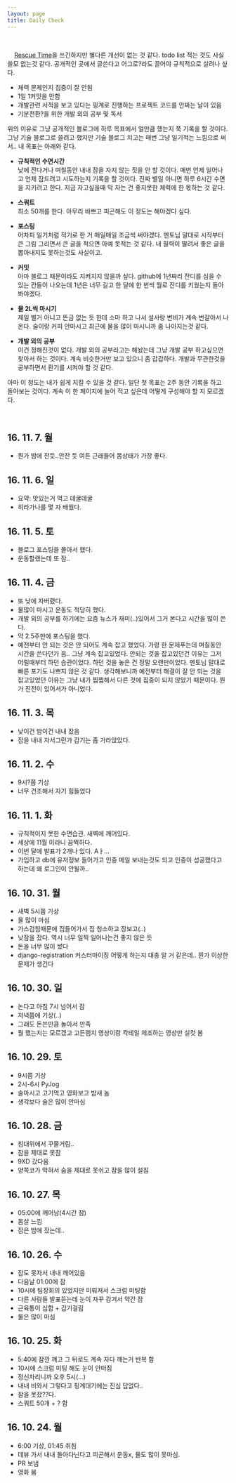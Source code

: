 ```yaml
---
layout: page
title: Daily Check
---
```

<br/>

&nbsp;&nbsp;&nbsp; [Rescue Time](https://www.rescuetime.com/)을 쓰긴하지만 별다른 개선이 없는 것 같다. todo list 적는 것도 사실 쓸모 없는것 같다. 공개적인 곳에서 글쓴다고 어그로?라도 끌어야 규칙적으로 살려나 싶다.    

* 체력 문제인지 집중이 잘 안됨
* 1일 1커밋을 안함
* 개발관련 서적을 보고 있다는 핑계로 진행하는 프로젝트 코드를 안짜는 날이 있음
* 기분전환?을 위한 개발 외의 공부 및 독서

위의 이유로 그냥 공개적인 블로그에 하루 목표에서 얼만큼 했는지 쭉 기록을 할 것이다. 그냥 기술 블로그로 쓸려고 했지만 기술 블로그 치고는 매번 그냥 일기적는 느낌으로 써서.. 내 목표는 아래와 같다.

* **규칙적인 수면시간**     
낮에 잔다거나 며칠동안 내내 잠을 자지 않는 짓을 안 할 것이다. 매번 언제 일어나고 언제 잠드려고 시도하는지 기록을 할 것이다. 진짜 별일 아니면 하루 6시간 수면을 지키려고 한다. 지금 자고싶을때 막 자는 건 좋지못한 체력에 한 몫하는 것 같다.

* **스쿼트**     
최소 50개를 한다. 아무리 바쁘고 피곤해도 이 정도는 해야겠다 싶다.

* **포스팅**    
어차피 일기처럼 적기로 한 거 매일매일 조금씩 써야겠다. 멘토님 말대로 시작부터 큰 그림 그리면서 큰 글을 적으면 아예 못적는 것 같다. 내 필력이 딸려서 좋은 글을 뽑아내지도 못하는것도 사실이고.

* **커밋**     
아마 블로그 때문이라도 지켜지지 않을까 싶다. github에 1년짜리 잔디를 심을 수 있는 칸들이 나오는데 1년은 너무 길고 한 달에 한 번씩 뭘로 잔디를 키웠는지 돌아봐야겠다.

* **물 2L씩 마시기**     
제일 별거 아니고 뜬금 없는 듯 한데 소마 하고 나서 설사랑 변비가 계속 번갈아서 나온다. 술이랑 커피 안마시고 최근에 물을 많이 마시니까 좀 나아지는것 같다.

* **개발 외의 공부**    
이건 정해진것이 없다. 개발 외의 공부라고는 해놨는데 그냥 개발 공부 하고싶으면 찾아서 하는 것이다. 계속 비슷한거만 보고 있으니 좀 갑갑하다. 개발과 무관한것을 공부하면서 환기를 시켜야 할 것 같다.      

아마 이 정도는 내가 쉽게 지킬 수 있을 것 같다. 일단 첫 목표는 2주 동안 기록을 하고 돌아보는 것이다. 계속 이 한 페이지에 늘어 적고 싶은데 어떻게 구성해야 할 지 모르겠다.      

<br/>

## **16. 11. 7. 월**
* 뭔가 밤에 잔듯..안잔 듯 여튼 근래들어 몸상태가 가장 좋다.

## **16. 11. 6. 일**
* 요약: 맛있는거 먹고 데굴데굴
* 히라가나를 몇 자 배웠다.

## **16. 11. 5. 토**
* 블로그 포스팅을 몰아서 했다.
* 운동할랬는데 또 잠..

##  **16. 11. 4. 금**
* 또 낮에 자버렸다.
* 물많이 마시고 운동도 적당히 했다.
* 개발 외의 공부를 하기에는 요즘 뉴스가 재미(..)있어서 그거 본다고 시간을 많이 쓴다.
* 약 2.5주만에 포스팅을 했다.
* 예전부터 안 되는 것은 안 되어도 계속 잡고 했었다. 가령 한 문제푸는데 며칠동안 시간을 쓴다던가 음.. 그냥 계속 잡고있었다. 안되는 것을 잡고있던건 이유는 그저 어릴때부터 하던 습관이었다. 하던 것을 놓은 건 정말 오랜만이었다. 멘토님 말대로 빠른 포기도 나쁘지 않은 것 같다. 생각해보니까 예전부터 해결이 잘 안 되는 것을 잡고있었던 이유는 그냥 내가 찝찝해서 다른 것에 집중이 되지 않았기 때문이다. 뭔가 진전이 있어서가 아니었다.

## **16. 11. 3. 목**
* 낮이건 밤이건 내내 잤음
* 잠을 내내 자서그런가 감기는 좀 가라앉았다.

##  **16. 11. 2. 수**
* 9시?쯤 기상
* 너무 건조해서 자기 힘들었다

## **16. 11. 1. 화**
* 규칙적이지 못한 수면습관. 새벽에 깨어있다.
* 세상에 11월 이라니 끔찍하다.
* 이번 달에 발표가 2개나 있다. Aㅏ...
* 가입하고 db에 유저정보 들어가고 인증 메일 보내는것도 되고 인증이 성공했다고 하는데 왜 로그인이 안될까..

## **16. 10. 31. 월**
* 새벽 5시쯤 기상
* 물 많이 마심
* 가스검침때문에 집들어가서 집 청소하고 장보고(..)
* 낮잠을 잤다. 역시 너무 일찍 일어나는건 좋지 않은 듯
* 돈을 너무 많이 썼다
* django-registration 커스터마이징 어떻게 하는지 대충 알 거 같은데.. 뭔가 이상한 문제가 생긴다

## **16. 10. 30. 일**
* 논다고 아침 7시 넘어서 잠
* 저녁쯤에 기상(..)
* 그래도 돈쓴만큼 놀아서 만족
* 뭘 했는지는 모르겠고 고든램지 영상이랑 칵테일 제조하는 영상만 실컷 봄

## **16. 10. 29. 토**
* 9시쯤 기상
* 2시-6시 PyJog
* 술마시고 고기먹고 영화보고 밤새 놈
* 생각보다 술은 많이 안마심

## **16. 10. 28. 금**
* 침대위에서 꾸물거림..
* 잠을 제대로 못잠
* 9XD 갔다옴
* 양쪽코가 막혀서 숨을 제대로 못쉬고 잠을 많이 설침

## **16. 10. 27. 목**
* 05:00에 깨어남(4시간 잠)
* 몸살 느낌
* 잠은 밤에 잤는데..

## **16. 10. 26. 수**
* 잠도 못자서 내내 깨어있음
* 다음날 01:00에 잠
* 10시에 팀장회의 있었지만 미뤄져서 스크럼 미팅함
* 다른 사람들 발표듣는데 눈이 자꾸 감겨서 약간 잠
* 근육통이 심함 + 감기걸림
* 물은 많이 마심

## **16. 10. 25. 화**
* 5:40에 잠깐 꺠고 그 뒤로도 계속 자다 깨는거 반복 함
* 10시에 스크럼 미팅 해도 눈이 안떠짐
* 정신차리니까 오후 5시(...)
* 내내 비와서 그렇다고 핑계대기에는 진심 답없다..
* 잠을 못잤??다.
* 스쿼트 50개 + ? 함

## **16. 10. 24. 월**
* 6:00 기상, 01:45 취침
* 데뷰 가서 내내 돌아다닌다고 피곤해서 운동x, 물도 많이 못마심.
* PR 보냄
* 영화 봄
